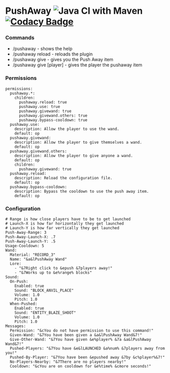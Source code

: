 # PushAway ![Java CI with Maven](https://github.com/CoachLuck/PushAway/workflows/Java%20CI%20with%20Maven/badge.svg?branch=master) [![Codacy Badge](https://app.codacy.com/project/badge/Grade/dbd47d714e5141d0b20f5275c26b16d7)](https://www.codacy.com/manual/CoachLuck/PushAway?utm_source=github.com&amp;utm_medium=referral&amp;utm_content=CoachLuck/PushAway&amp;utm_campaign=Badge_Grade)

### Commands
- /pushaway - shows the help
- /pushaway reload - reloads the plugin
- /pushaway give - gives you the Push Away item
- /pushaway give [player] - gives the player the pushaway item

### Permissions
```
permissions:
  pushaway.*:
    children:
      pushaway.reload: true
      pushaway.use: true
      pushaway.givewand: true
      pushaway.givewand.others: true
      pushaway.bypass-cooldown: true
  pushaway.use:
    description: Allow the player to use the wand.
    default: op
  pushaway.givewand:
    description: Allow the player to give themselves a wand.
    default: op
  pushaway.givewand.others:
    description: Allow the player to give anyone a wand.
    default: op
    children:
      pushaway.givewand: true
  pushaway.reload:
    description: Reload the configuration file.
    default: op
  pushaway.bypass-cooldown:
    description: Bypass the cooldown to use the push away item.
    default: op
```

### Configuration
```
# Range is how close players have to be to get launched
# Launch-X is how far horizontally they get launched
# Launch-Y is how far vertically they get launched
Push-Away-Range: 3
Push-Away-Launch-X: .7
Push-Away-Launch-Y: .5
Usage-Cooldown: 5
Wand:
  Material: "RECORD_3"
  Name: "&a&lPushAway Wand"
  Lore:
    - "&7Right click to &epush &7players away!"
    - "&7Works up to &e%range% blocks"
Sound:
  On-Push:
    Enabled: true
    Sound: "BLOCK_ANVIL_PLACE"
    Volume: 1.0
    Pitch: 1.0
  When-Pushed:
    Enabled: true
    Sound: "ENTITY_BLAZE_SHOOT"
    Volume: 1.0
    Pitch: 1.0
Messages:
  Permission: "&cYou do not have permission to use this command!"
  Given-Wand: "&7You have been given a &a&lPushAway Wand&7!"
  Give-Other-Wand: "&7You have given &e%player% &7a &a&lPushAway Wand&7!"
  Pushed-Players: "&7You have &e&lLAUNCHED &a%num% &7players away from you!"
  Pushed-By-Player: "&7You have been &epushed away &7by &c%player%&7!"
  No-Players-Nearby: "&7There are no players nearby!"
  Cooldown: "&cYou are on cooldown for &e%time% &cmore seconds!"
```
